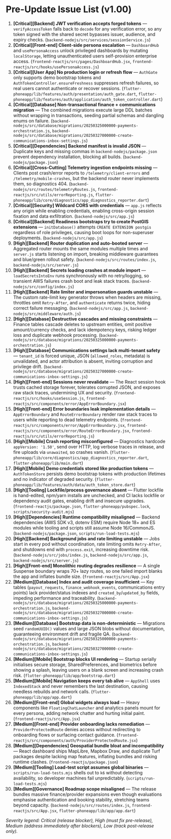 # Pre-Update Issue List (v1.00)

1. **[Critical][Backend] JWT verification accepts forged tokens** — `verifyAccessToken` falls back to `decode` for any verification error, so any token signed with the shared secret bypasses issuer, audience, and expiry checks. (`backend-nodejs/src/services/sessionService.js`)
2. **[Critical][Front-end] Client-side persona escalation** — `DashboardHub` and `usePersonaAccess` unlock privileged dashboards by mutating `localStorage`, letting unauthenticated users self-provision enterprise access. (`frontend-reactjs/src/pages/DashboardHub.jsx`, `frontend-reactjs/src/hooks/usePersonaAccess.js`)
3. **[Critical][User App] No production login or refresh flow** — `AuthGate` only supports demo bootstrap tokens and `AuthTokenController.ensureFreshness` suppresses refresh failures, so real users cannot authenticate or recover sessions. (`flutter-phoneapp/lib/features/auth/presentation/auth_gate.dart`, `flutter-phoneapp/lib/features/auth/application/auth_token_controller.dart`)
4. **[Critical][Database] Non-transactional finance + communications migration** — The combined migrations execute large DDL batches without wrapping in transactions, seeding partial schemas and dangling enums on failure. (`backend-nodejs/src/database/migrations/20250325000000-payments-orchestration.js`, `backend-nodejs/src/database/migrations/20250327000000-create-communications-inbox-settings.js`)
5. **[Critical][Dependencies] Backend manifest is invalid JSON** — Duplicate keys and missing commas in `backend-nodejs/package.json` prevent dependency installation, blocking all builds. (`backend-nodejs/package.json`)
6. **[Critical][Cross-Cutting] Telemetry ingestion endpoints missing** — Clients post crash/error reports to `/telemetry/client-errors` and `/telemetry/mobile-crashes`, but the backend router never implements them, so diagnostics 404. (`backend-nodejs/src/routes/telemetryRoutes.js`, `frontend-reactjs/src/utils/errorReporting.js`, `flutter-phoneapp/lib/core/diagnostics/app_diagnostics_reporter.dart`)
7. **[Critical][Security] Wildcard CORS with credentials** — `app.js` reflects any origin while enabling credentials, enabling cross-origin session fixation and data exfiltration. (`backend-nodejs/src/app.js`)
8. **[Critical][Backend] Readiness bootstraps try to create PostGIS extensions** — `initDatabase()` attempts `CREATE EXTENSION postgis` regardless of role privileges, causing boot loops for non-superuser deployments. (`backend-nodejs/src/app.js`)
9. **[High][Backend] Router duplication and auto-booted server** — Aggregated router mounts the same modules multiple times and `server.js` starts listening on import, breaking middleware guarantees and blue/green rollout safety. (`backend-nodejs/src/routes/index.js`, `backend-nodejs/src/server.js`)
10. **[High][Backend] Secrets loading crashes at module import** — `loadSecretsIntoEnv` runs synchronously with no retry/logging, so transient AWS failures crash boot and leak stack traces. (`backend-nodejs/src/config/index.js`)
11. **[High][Backend] Rate limiter and impersonation guards unstable** — The custom rate-limit key generator throws when headers are missing, throttles omit `Retry-After`, and `authenticate` returns twice, hiding correct failure messaging. (`backend-nodejs/src/app.js`, `backend-nodejs/src/middleware/auth.js`)
12. **[High][Database] Destructive cascades and missing constraints** — Finance tables cascade deletes to upstream entities, omit positive amount/currency checks, and lack idempotency keys, risking ledger loss and duplicate webhook processing. (`backend-nodejs/src/database/migrations/20250325000000-payments-orchestration.js`)
13. **[High][Database] Communications settings lack multi-tenant safety** — `tenant_id` is forced unique, JSON (`allowed_roles`, metadata) is unvalidated, and actor attribution is absent, inviting corruption and privilege drift. (`backend-nodejs/src/database/migrations/20250327000000-create-communications-inbox-settings.js`)
14. **[High][Front-end] Sessions never revalidate** — The React session hook trusts cached storage forever, tolerates corrupted JSON, and exposes raw stack traces, undermining UX and security. (`frontend-reactjs/src/hooks/useSession.js`, `frontend-reactjs/src/components/error/AppErrorBoundary.jsx`)
15. **[High][Front-end] Error boundaries leak implementation details** — `AppErrorBoundary` and `RouteErrorBoundary` render raw stack traces to users while reporting to dead telemetry endpoints. (`frontend-reactjs/src/components/error/AppErrorBoundary.jsx`, `frontend-reactjs/src/components/error/RouteErrorBoundary.jsx`, `frontend-reactjs/src/utils/errorReporting.js`)
16. **[High][Mobile] Crash reporting misconfigured** — Diagnostics hardcode `appVersion: '1.50'`, send over HTTP, log verbose traces in release, and fire uploads via `unawaited`, so crashes vanish. (`flutter-phoneapp/lib/core/diagnostics/app_diagnostics_reporter.dart`, `flutter-phoneapp/lib/main.dart`)
17. **[High][Mobile] Demo credentials stored like production tokens** — `AuthTokenStore` persists demo bootstrap tokens with production lifetimes and no indicator of degraded security. (`flutter-phoneapp/lib/features/auth/data/auth_token_store.dart`)
18. **[High][Tooling] Lockfile/process governance absent** — Flutter lockfile is hand-edited, npm/yarn installs are unchecked, and CI lacks lockfile or dependency audit gates, enabling drift and insecure upgrades. (`frontend-reactjs/package.json`, `flutter-phoneapp/pubspec.lock`, `scripts/security-audit.mjs`)
19. **[High][Dependencies] Runtime compatibility misaligned** — Backend dependencies (AWS SDK v3, dotenv ESM) require Node 18+ and ES modules while tooling and scripts still assume Node 16/CommonJS. (`backend-nodejs/package.json`, `scripts/run-load-tests.mjs`)
20. **[High][Backend] Background jobs and rate limiting unstable** — Jobs start in every pod without coordination, rate limiting omits `Retry-After`, and shutdowns end with `process.exit`, increasing downtime risk. (`backend-nodejs/src/jobs/index.js`, `backend-nodejs/src/app.js`, `backend-nodejs/src/server.js`)
21. **[High][Front-end] Monolithic routing degrades resilience** — A single Suspense boundary wraps 70+ lazy routes, so one failed import blanks the app and inflates bundle size. (`frontend-reactjs/src/App.jsx`)
22. **[Medium][Database] Index and audit coverage insufficient** — Key tables (`payout_requests`, `finance_webhook_events`, communications entry points) lack provider/status indexes and `created_by`/`updated_by` fields, impeding performance and traceability. (`backend-nodejs/src/database/migrations/20250325000000-payments-orchestration.js`, `backend-nodejs/src/database/migrations/20250327000000-create-communications-inbox-settings.js`)
23. **[Medium][Database] Bootstrap data is non-deterministic** — Migrations seed `randomUUID()` values and large JSON blobs without documentation, guaranteeing environment drift and fragile QA. (`backend-nodejs/src/database/migrations/20250325000000-payments-orchestration.js`, `backend-nodejs/src/database/migrations/20250327000000-create-communications-inbox-settings.js`)
24. **[Medium][Mobile] Bootstrap blocks UI rendering** — Startup serially initialises secure storage, SharedPreferences, and biometrics before showing a splash, leaving users on a blank screen and increasing crash risk. (`flutter-phoneapp/lib/app/bootstrap.dart`)
25. **[Medium][Mobile] Navigation keeps every tab alive** — `AppShell` uses `IndexedStack` and never remembers the last destination, causing needless rebuilds and network calls. (`flutter-phoneapp/lib/app/app.dart`)
26. **[Medium][Front-end] Global widgets always load** — Heavy components like `FloatingChatLauncher` and analytics panels mount for every persona, adding network chatter and hurting initial paint. (`frontend-reactjs/src/App.jsx`)
27. **[Medium][Front-end] Provider onboarding lacks remediation** — `ProviderProtectedRoute` denies access without redirecting to onboarding flows or surfacing contact guidance. (`frontend-reactjs/src/components/auth/ProviderProtectedRoute.jsx`)
28. **[Medium][Dependencies] Geospatial bundle bloat and incompatibility** — React dashboard ships MapLibre, Mapbox Draw, and duplicate Turf packages despite lacking map features, inflating bundles and risking runtime clashes. (`frontend-reactjs/package.json`)
29. **[Medium][Tooling] Load-test script assumes global binaries** — `scripts/run-load-tests.mjs` shells out to `k6` without detecting availability, so developer machines fail unpredictably. (`scripts/run-load-tests.mjs`)
30. **[Medium][Governance] Roadmap scope misaligned** — The release bundles massive finance/provider expansions even though evaluations emphasise authentication and booking stability, stretching teams beyond capacity. (`backend-nodejs/src/routes/index.js`, `frontend-reactjs/src/App.jsx`, `flutter-phoneapp/lib/app/app.dart`)

*Severity legend: Critical (release blocker), High (must fix pre-release), Medium (address immediately after blockers), Low (track post-release only).*
